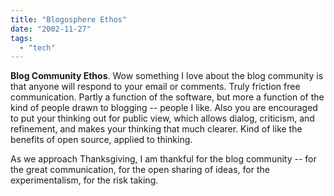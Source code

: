 ```yaml
---
title: "Blogosphere Ethos"
date: "2002-11-27"
tags: 
  - "tech"
---
```


**Blog Community Ethos**. Wow something I love about the blog community is that anyone will respond to your email or comments. Truly friction free communication. Partly a function of the software, but more a function of the kind of people drawn to blogging -- people I like. Also you are encouraged to put your thinking out for public view, which allows dialog, criticism, and refinement, and makes your thinking that much clearer. Kind of like the benefits of open source, applied to thinking.

As we approach Thanksgiving, I am thankful for the blog community -- for the great communication, for the open sharing of ideas, for the experimentalism, for the risk taking.
